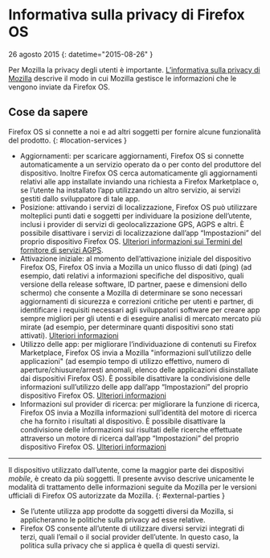 ﻿# Informativa sulla privacy di Firefox OS

26 agosto 2015
{: datetime="2015-08-26" }

Per Mozilla la privacy degli utenti è importante. [L’informativa sulla privacy di Mozilla](https://www.mozilla.org/privacy/) descrive il modo in cui Mozilla gestisce le informazioni che le vengono inviate da Firefox OS.

## Cose da sapere

Firefox OS si connette a noi e ad altri soggetti per fornire alcune funzionalità del prodotto.
{: #location-services }

* Aggiornamenti: per scaricare aggiornamenti, Firefox OS si connette automaticamente a un servizio operato da o per conto del produttore del dispositivo. Inoltre Firefox OS cerca automaticamente gli aggiornamenti relativi alle app installate inviando una richiesta a Firefox Marketplace o, se l’utente ha installato l’app utilizzando un altro servizio, ai servizi gestiti dallo sviluppatore di tale app.
* Posizione: attivando i servizi di localizzazione, Firefox OS può utilizzare molteplici punti dati e soggetti per individuare la posizione dell’utente, inclusi i provider di servizi di geolocalizzazione GPS, AGPS e altri. È possibile disattivare i servizi di localizzazione dall’app “Impostazioni” del proprio dispositivo Firefox OS. [Ulteriori informazioni sui Termini del fornitore di servizi AGPS](https://wiki.mozilla.org/Firefox_OS/AGPS_service_provider_terms).
* Attivazione iniziale: al momento dell’attivazione iniziale del dispositivo Firefox OS, Firefox OS invia a Mozilla un unico flusso di dati (ping) (ad esempio, dati relativi a informazioni specifiche del dispositivo, quali versione della release software, ID partner, paese e dimensioni dello schermo) che consente a Mozilla di determinare se sono necessari aggiornamenti di sicurezza e correzioni critiche per utenti e partner, di identificare i requisiti necessari agli sviluppatori software per creare app sempre migliori per gli utenti e di eseguire analisi di mercato mercato più mirate (ad esempio, per determinare quanti dispositivi sono stati attivati). [Ulteriori informazioni](https://wiki.mozilla.org/Firefox_OS/Metrics/activationping)
* Utilizzo delle app: per migliorare l’individuazione di contenuti su Firefox Marketplace, Firefox OS invia a Mozilla "informazioni sull’utilizzo delle applicazioni" (ad esempio tempo di utilizzo effettivo, numero di aperture/chiusure/arresti anomali, elenco delle applicazioni disinstallate dai dispositivi Firefox OS). È possibile disattivare la condivisione delle informazioni sull’utilizzo delle app dall’app “Impostazioni” del proprio dispositivo Firefox OS. [Ulteriori informazioni](https://wiki.mozilla.org/FirefoxOS/Metrics/App_Usage)
* Informazioni sul provider di ricerca: per migliorare la funzione di ricerca, Firefox OS invia a Mozilla informazioni sull’identità del motore di ricerca che ha fornito i risultati al dispositivo. È possibile disattivare la condivisione delle informazioni sui risultati delle ricerche effettuate attraverso un motore di ricerca dall’app “Impostazioni” del proprio dispositivo Firefox OS. [Ulteriori informazioni](https://wiki.mozilla.org/FirefoxOS/Metrics/App_Usage)

---------------------------------------

Il dispositivo utilizzato dall’utente, come la maggior parte dei dispositivi *mobile*, è creato da più soggetti. Il presente avviso descrive unicamente le modalità di trattamento delle informazioni seguite da Mozilla per le versioni ufficiali di Firefox OS autorizzate da Mozilla.
{: #external-parties }

* Se l’utente utilizza app prodotte da soggetti diversi da Mozilla, si applicheranno le politiche sulla privacy ad esse relative.
* Firefox OS consente all’utente di utilizzare diversi servizi integrati di terzi, quali l’email o il social provider dell’utente. In questo caso, la politica sulla privacy che si applica è quella di questi servizi.



